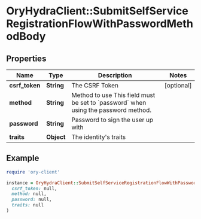 # OryHydraClient::SubmitSelfServiceRegistrationFlowWithPasswordMethodBody

## Properties

| Name | Type | Description | Notes |
| ---- | ---- | ----------- | ----- |
| **csrf_token** | **String** | The CSRF Token | [optional] |
| **method** | **String** | Method to use  This field must be set to &#x60;password&#x60; when using the password method. |  |
| **password** | **String** | Password to sign the user up with |  |
| **traits** | **Object** | The identity&#39;s traits |  |

## Example

```ruby
require 'ory-client'

instance = OryHydraClient::SubmitSelfServiceRegistrationFlowWithPasswordMethodBody.new(
  csrf_token: null,
  method: null,
  password: null,
  traits: null
)
```

